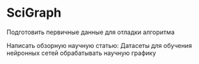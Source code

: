 # SciGraph
Подготовить первичные данные для отладки алгоритма

Написать обзорную научную статью: Датасеты для обучения нейронных сетей обрабатывать научную графику
